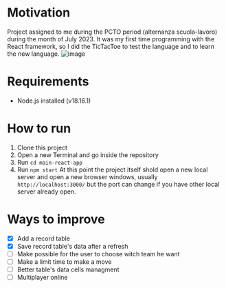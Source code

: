 # Motivation
Project assigned to me during the PCTO period (alternanza scuola-lavoro) during the month of July 2023. It was my first time programming with the React framework, so I did the TicTacToe to test the language and to learn the new language.
![image](https://github.com/bdetoni24/TrisGame/assets/138591220/bfb82e8c-9e47-4749-b660-9a9d4576673d)
# Requirements
- Node.js installed (v18.16.1)
# How to run
1. Clone this project
2. Open a new Terminal and go inside the repository
3. Run `cd main-react-app`
4. Run `npm start`
At this point the project itself shold open a new local server and open a new browser windows, usually `http://localhost:3000/` but the port can change if you have other local server already open.
# Ways to improve
- [X] Add a record table
- [X] Save record table's data after a refresh
- [ ] Make possible for the user to choose witch team he want
- [ ] Make a limit time to make a move
- [ ] Better table's data cells managment
- [ ] Multiplayer online
